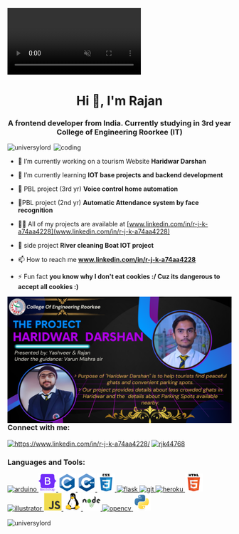<video src="https://github.com/Universylord/Universylord/blob/main/HII%20there.mp4" autoplay="true" loop="true" muted="true"></video>
<h1 align="center">Hi 👋, I'm Rajan</h1>
<h3 align="center">A frontend developer from India. Currently studying in 3rd year College of Engineering Roorkee (IT)</h3>
<img align="right" alt="coding" width="400" src="https://www.lambdatest.com/resources/images/news24.gif">
<p align="left"> <img src="https://komarev.com/ghpvc/?username=universylord&label=Profile%20views&color=0e75b6&style=flat" alt="universylord" /> </p>

- 🔭 I’m currently working on a tourism Website **Haridwar Darshan**

- 🌱 I’m currently learning **IOT base projects and backend development**

- 👯 PBL project (3rd yr) **Voice control home automation**

- 🤝PBL project (2nd yr) **Automatic Attendance system by face recognition**

- 👨‍💻 All of my projects are available at [www.linkedin.com/in/r-j-k-a74aa4228](www.linkedin.com/in/r-j-k-a74aa4228)

- 💬 side project **River cleaning Boat IOT project**

- 📫 How to reach me **www.linkedin.com/in/r-j-k-a74aa4228**

- ⚡ Fun fact **you know why I don't eat cookies :/ Cuz its dangerous to accept all cookies :)**

<img align="right" alt="coding" width="700" hight="2400" src="https://github.com/Universylord/Universylord/blob/main/Black%20and%20Blue%20Professional%20Technology%20Business%20Project%20Presentation.png">



<h3 align="left">Connect with me:</h3>
<p align="left">
<a href="https://linkedin.com/in/https://www.linkedin.com/in/r-j-k-a74aa4228/" target="blank"><img align="center" src="https://raw.githubusercontent.com/rahuldkjain/github-profile-readme-generator/master/src/images/icons/Social/linked-in-alt.svg" alt="https://www.linkedin.com/in/r-j-k-a74aa4228/" height="30" width="40" /></a>
<a href="https://instagram.com/rjk44768" target="blank"><img align="center" src="https://raw.githubusercontent.com/rahuldkjain/github-profile-readme-generator/master/src/images/icons/Social/instagram.svg" alt="rjk44768" height="30" width="40" /></a>
</p>

<h3 align="left">Languages and Tools:</h3>
<p align="left"> <a href="https://www.arduino.cc/" target="_blank" rel="noreferrer"> <img src="https://cdn.worldvectorlogo.com/logos/arduino-1.svg" alt="arduino" width="40" height="40"/> </a> <a href="https://getbootstrap.com" target="_blank" rel="noreferrer"> <img src="https://raw.githubusercontent.com/devicons/devicon/master/icons/bootstrap/bootstrap-plain-wordmark.svg" alt="bootstrap" width="40" height="40"/> </a> <a href="https://www.cprogramming.com/" target="_blank" rel="noreferrer"> <img src="https://raw.githubusercontent.com/devicons/devicon/master/icons/c/c-original.svg" alt="c" width="40" height="40"/> </a> <a href="https://www.w3schools.com/cpp/" target="_blank" rel="noreferrer"> <img src="https://raw.githubusercontent.com/devicons/devicon/master/icons/cplusplus/cplusplus-original.svg" alt="cplusplus" width="40" height="40"/> </a> <a href="https://www.w3schools.com/css/" target="_blank" rel="noreferrer"> <img src="https://raw.githubusercontent.com/devicons/devicon/master/icons/css3/css3-original-wordmark.svg" alt="css3" width="40" height="40"/> </a> <a href="https://flask.palletsprojects.com/" target="_blank" rel="noreferrer"> <img src="https://www.vectorlogo.zone/logos/pocoo_flask/pocoo_flask-icon.svg" alt="flask" width="40" height="40"/> </a> <a href="https://git-scm.com/" target="_blank" rel="noreferrer"> <img src="https://www.vectorlogo.zone/logos/git-scm/git-scm-icon.svg" alt="git" width="40" height="40"/> </a> <a href="https://heroku.com" target="_blank" rel="noreferrer"> <img src="https://www.vectorlogo.zone/logos/heroku/heroku-icon.svg" alt="heroku" width="40" height="40"/> </a> <a href="https://www.w3.org/html/" target="_blank" rel="noreferrer"> <img src="https://raw.githubusercontent.com/devicons/devicon/master/icons/html5/html5-original-wordmark.svg" alt="html5" width="40" height="40"/> </a> <a href="https://www.adobe.com/in/products/illustrator.html" target="_blank" rel="noreferrer"> <img src="https://www.vectorlogo.zone/logos/adobe_illustrator/adobe_illustrator-icon.svg" alt="illustrator" width="40" height="40"/> </a> <a href="https://developer.mozilla.org/en-US/docs/Web/JavaScript" target="_blank" rel="noreferrer"> <img src="https://raw.githubusercontent.com/devicons/devicon/master/icons/javascript/javascript-original.svg" alt="javascript" width="40" height="40"/> </a> <a href="https://www.linux.org/" target="_blank" rel="noreferrer"> <img src="https://raw.githubusercontent.com/devicons/devicon/master/icons/linux/linux-original.svg" alt="linux" width="40" height="40"/> </a> <a href="https://nodejs.org" target="_blank" rel="noreferrer"> <img src="https://raw.githubusercontent.com/devicons/devicon/master/icons/nodejs/nodejs-original-wordmark.svg" alt="nodejs" width="40" height="40"/> </a> <a href="https://opencv.org/" target="_blank" rel="noreferrer"> <img src="https://www.vectorlogo.zone/logos/opencv/opencv-icon.svg" alt="opencv" width="40" height="40"/> </a> <a href="https://www.python.org" target="_blank" rel="noreferrer"> <img src="https://raw.githubusercontent.com/devicons/devicon/master/icons/python/python-original.svg" alt="python" width="40" height="40"/> </a> </p>

<p><img align="center" width="260" src="https://github-readme-stats.vercel.app/api/top-langs?username=universylord&show_icons=true&locale=en&layout=compact" alt="universylord" /></p>
